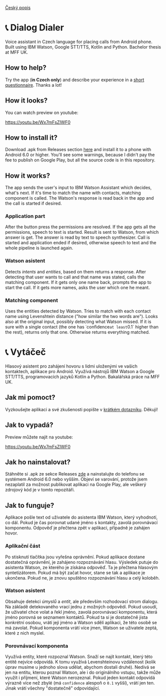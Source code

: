 [Český popis](#-vytáčeč)

# 📞 Dialog Dialer

Voice assistant in Czech language for placing calls from Android phone. Built using IBM Watson, Google STT/TTS, Kotlin and Python. Bachelor thesis at MFF UK.

## How to help?

Try the app (**in Czech only**) and describe your experience in a [short questionnaire](https://forms.office.com/r/37GhdkZQAq). Thanks a lot!

## How it looks?

You can watch preview on youtube:

https://youtu.be/Wx7mFsZIWF0

## How to install it?

Download .apk from Releases section [here](https://github.com/b0r3k/dial-dial/releases/latest/download/dialog_dialer.apk) and install it to 
a phone with Android 6.0 or higher. You'll see some warnings, because I didn't pay the fee to publish on Google Play, but all the source code 
is in this repository.

## How it works?

The app sends the user's input to IBM Watson Assistant which decides, what's next. If it's time to match the name with contacts, matching component is called. 
The Watson's response is read back in the app and the call is started if desired.

### Application part

After the button press the permissions are resolved. If the app gets all the permissions, speech to text is started. Result is sent to Watson, from which answer 
is get. The answer is read by text to speech synthesizer. Call is started and application ended if desired, otherwise speech to text and the whole pipeline is 
launched again.

### Watson asistent

Detects *intents* and *entities*, based on them returns a response. After detecting that user wants to call and that name was stated, calls the matching component. 
If it gets only one name back, prompts the app to start the call. If it gets more names, asks the user which one he meant.

### Matching component

Uses the entities detected by Watson. Tries to match with each contact name using Levenshtein distance ("how similar the two words are"). Looks also at the original 
input, possibly detecting what Watson missed. If it is sure with a single contact (the one has ˙confidence` at least `0.1` higher than the rest), returns only that 
one. Otherwise returns everything matched.



# 📞 Vytáčeč

Hlasový asistent pro zahájení hovoru s lidmi uloženými ve vašich kontaktech, aplikace pro Android. Využívá nástrojů IBM Watson a Google STT/TTS, 
programovacích jazyků Kotlin a Python. Bakalářská práce na MFF UK.

## Jak mi pomoct?

Vyzkoušejte aplikaci a své zkušenosti popište v [krátkém dotazníku](https://forms.office.com/r/37GhdkZQAq). Děkuji!

## Jak to vypadá?

Preview můžete najít na youtube:

https://youtu.be/Wx7mFsZIWF0

## Jak ho nainstalovat?

Stáhněte si .apk ze sekce Releases [zde](https://github.com/b0r3k/dial-dial/releases/latest/download/dialog_dialer.apk) a nainstalujte do telefonu 
se systémem Android 6.0 nebo vyšším. Objeví se varování, protože jsem nezaplatil za možnost publikovat aplikaci na Google Play, ale veškerý zdrojový kód 
je v tomto repozitáři.

## Jak to funguje?

Aplikace pošle text od uživatele do asistenta IBM Watson, který vyhodnotí, co dál. Pokud je čas porovnat udané jméno s kontakty, zavolá porovnávací komponentu. 
Odpověď je přečtena zpět v aplikaci, případně je zahájen hovor.

### Aplikační část

Po stisknutí tlačítka jsou vyřešna oprávnění. Pokud aplikace dostane dostatečná oprávnění, je zahájeno rozpoznávání hlasu. Výsledek putuje do asistenta Watson, 
ze kterého je získána odpověď. Ta je přečtena hlasovým syntetizátorem. Pokud má být začat hovor, stane se tak a aplikace je ukončena. Pokud ne, je znovu spuštěno 
rozpoznávání hlasu a celý koloběh.

### Watson asistent

Obsahuje detekci *úmyslů* a *entit*, ale především rozhodovací strom dialogu. Na základě detekovaného vrací jednu z možných odpovědí. Pokud usoudí, že uživatel 
chce volat a řekl jméno, zavolá porovnávací komponentu, která jméno porovná se seznamem kontaktů. Pokud ta si je dostatečně jista konkrétní osobou, vrátí její 
jméno a Watson sdělí aplikaci, že této osobě se má zavolat. Pokud komponenta vrátí více jmen, Watson se uživatele zeptá, které z nich myslel.

### Porovnávací komponenta

Využívá entity, které rozpoznal Watson. Snaží se najít kontakt, který této entitě nejvíce odpovídá. K tomu využívá Levenshteinovu vzdálenost (kolik úprav musíme 
u jednoho slova udělat, abychom dostali druhé). Nedívá se jen na entitu, kterou poznal Watson, ale i do originálního vstupu, takže může využít i příjmení, které 
Watson nerozeznal. Pokud jeden kontakt odpovídá výrazně více než zbylé (má `confidence` alespoň o `0.1` vyšší), vrátí jen ten. Jinak vrátí všechny "dostatečně" 
odpovídající.

